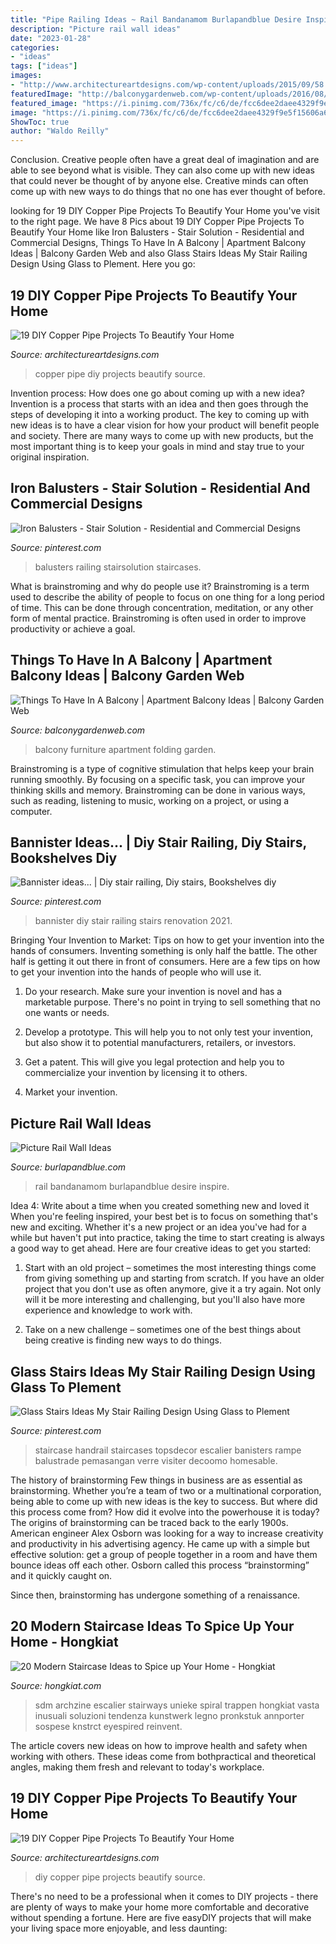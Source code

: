 ```yaml
---
title: "Pipe Railing Ideas ~ Rail Bandanamom Burlapandblue Desire Inspire"
description: "Picture rail wall ideas"
date: "2023-01-28"
categories:
- "ideas"
tags: ["ideas"]
images:
- "http://www.architectureartdesigns.com/wp-content/uploads/2015/09/58.jpg"
featuredImage: "http://balconygardenweb.com/wp-content/uploads/2016/08/Folding-furniture-3.jpg"
featured_image: "https://i.pinimg.com/736x/fc/c6/de/fcc6dee2daee4329f9e5f15606a6a335--bannister-ideas-diy-stair-railing-ideas.jpg"
image: "https://i.pinimg.com/736x/fc/c6/de/fcc6dee2daee4329f9e5f15606a6a335--bannister-ideas-diy-stair-railing-ideas.jpg"
ShowToc: true
author: "Waldo Reilly"
---
```



Conclusion.
Creative people often have a great deal of imagination and are able to see beyond what is visible. They can also come up with new ideas that could never be thought of by anyone else. Creative minds can often come up with new ways to do things that no one has ever thought of before.

	

		
looking for 19 DIY Copper Pipe Projects To Beautify Your Home you've visit to the right page. We have 8 Pics about 19 DIY Copper Pipe Projects To Beautify Your Home like Iron Balusters - Stair Solution - Residential and Commercial Designs, Things To Have In A Balcony | Apartment Balcony Ideas | Balcony Garden Web and also Glass Stairs Ideas My Stair Railing Design Using Glass to Plement. Here you go:
		
    
## 19 DIY Copper Pipe Projects To Beautify Your Home

<img loading=lazy src="http://www.architectureartdesigns.com/wp-content/uploads/2015/09/58.jpg" onerror="this.onerror=null;this.src='https://tse2.mm.bing.net/th?id=OIP.pbt76qkgkFtO5koz8fHgFwHaK5&amp;pid=15.1';" alt="19 DIY Copper Pipe Projects To Beautify Your Home">

_Source: architectureartdesigns.com_

>copper pipe diy projects beautify source. 

	

Invention process: How does one go about coming up with a new idea?
Invention is a process that starts with an idea and then goes through the steps of developing it into a working product. The key to coming up with new ideas is to have a clear vision for how your product will benefit people and society. There are many ways to come up with new products, but the most important thing is to keep your goals in mind and stay true to your original inspiration.

    
## Iron Balusters - Stair Solution - Residential And Commercial Designs

<img loading=lazy src="https://i.pinimg.com/736x/1f/f4/4c/1ff44caa70230865b7a09f4cb94ba057.jpg" onerror="this.onerror=null;this.src='https://tse1.mm.bing.net/th?id=OIP.6mrsfw__yc5AWXMssa7jXwHaJ3&amp;pid=15.1';" alt="Iron Balusters - Stair Solution - Residential and Commercial Designs">

_Source: pinterest.com_

>balusters railing stairsolution staircases. 

	

What is brainstroming and why do people use it?
Brainstroming is a term used to describe the ability of people to focus on one thing for a long period of time. This can be done through concentration, meditation, or any other form of mental practice. Brainstroming is often used in order to improve productivity or achieve a goal.

    
## Things To Have In A Balcony | Apartment Balcony Ideas | Balcony Garden Web

<img loading=lazy src="http://balconygardenweb.com/wp-content/uploads/2016/08/Folding-furniture-3.jpg" onerror="this.onerror=null;this.src='https://tse2.mm.bing.net/th?id=OIP.xWY6DzV2RscmK0WRPl7YtwHaJ4&amp;pid=15.1';" alt="Things To Have In A Balcony | Apartment Balcony Ideas | Balcony Garden Web">

_Source: balconygardenweb.com_

>balcony furniture apartment folding garden. 

	

Brainstroming is a type of cognitive stimulation that helps keep your brain running smoothly. By focusing on a specific task, you can improve your thinking skills and memory. Brainstroming can be done in various ways, such as reading, listening to music, working on a project, or using a computer.

    
## Bannister Ideas... | Diy Stair Railing, Diy Stairs, Bookshelves Diy

<img loading=lazy src="https://i.pinimg.com/736x/fc/c6/de/fcc6dee2daee4329f9e5f15606a6a335--bannister-ideas-diy-stair-railing-ideas.jpg" onerror="this.onerror=null;this.src='https://tse2.mm.bing.net/th?id=OIP.nYdoP-Q40aaNrNs8K3qHkgHaLG&amp;pid=15.1';" alt="Bannister ideas... | Diy stair railing, Diy stairs, Bookshelves diy">

_Source: pinterest.com_

>bannister diy stair railing stairs renovation 2021. 

	

Bringing Your Invention to Market: Tips on how to get your invention into the hands of consumers.
Inventing something is only half the battle. The other half is getting it out there in front of consumers. Here are a few tips on how to get your invention into the hands of people who will use it.
1. Do your research. Make sure your invention is novel and has a marketable purpose. There's no point in trying to sell something that no one wants or needs.

2. Develop a prototype. This will help you to not only test your invention, but also show it to potential manufacturers, retailers, or investors.

3. Get a patent. This will give you legal protection and help you to commercialize your invention by licensing it to others.

4. Market your invention.

    
## Picture Rail Wall Ideas

<img loading=lazy src="https://www.burlapandblue.com/wp-content/uploads/2015/12/IOT1112_hmtrupp10.jpg" onerror="this.onerror=null;this.src='https://tse1.mm.bing.net/th?id=OIP.8hwDR1XlE7p0tJUoL7kGZgHaLH&amp;pid=15.1';" alt="Picture Rail Wall Ideas">

_Source: burlapandblue.com_

>rail bandanamom burlapandblue desire inspire. 

	

Idea 4: Write about a time when you created something new and loved it
When you're feeling inspired, your best bet is to focus on something that's new and exciting. Whether it's a new project or an idea you've had for a while but haven't put into practice, taking the time to start creating is always a good way to get ahead. Here are four creative ideas to get you started: 
1. Start with an old project – sometimes the most interesting things come from giving something up and starting from scratch. If you have an older project that you don't use as often anymore, give it a try again. Not only will it be more interesting and challenging, but you'll also have more experience and knowledge to work with.

2. Take on a new challenge – sometimes one of the best things about being creative is finding new ways to do things.

    
## Glass Stairs Ideas My Stair Railing Design Using Glass To Plement

<img loading=lazy src="https://i.pinimg.com/736x/6a/09/ff/6a09ff54f2845c30dbca639324015112.jpg" onerror="this.onerror=null;this.src='https://tse4.mm.bing.net/th?id=OIP.3CYVU5iEOQYMVFz8J7qZSQHaLH&amp;pid=15.1';" alt="Glass Stairs Ideas My Stair Railing Design Using Glass to Plement">

_Source: pinterest.com_

>staircase handrail staircases topsdecor escalier banisters rampe balustrade pemasangan verre visiter decoomo homesable. 

	

The history of brainstorming
Few things in business are as essential as brainstorming. Whether you’re a team of two or a multinational corporation, being able to come up with new ideas is the key to success. But where did this process come from? How did it evolve into the powerhouse it is today?
The origins of brainstorming can be traced back to the early 1900s. American engineer Alex Osborn was looking for a way to increase creativity and productivity in his advertising agency. He came up with a simple but effective solution: get a group of people together in a room and have them bounce ideas off each other. Osborn called this process “brainstorming” and it quickly caught on.

Since then, brainstorming has undergone something of a renaissance.

    
## 20 Modern Staircase Ideas To Spice Up Your Home - Hongkiat

<img loading=lazy src="https://assets.hongkiat.com/uploads/modern-staircase-designs/apartment-in-mumbai-1.jpg" onerror="this.onerror=null;this.src='https://tse1.mm.bing.net/th?id=OIP.i47eWKqRpoiT9cML_53ahgHaKq&amp;pid=15.1';" alt="20 Modern Staircase Ideas to Spice up Your Home - Hongkiat">

_Source: hongkiat.com_

>sdm archzine escalier stairways unieke spiral trappen hongkiat vasta inusuali soluzioni tendenza kunstwerk legno pronkstuk annporter sospese knstrct eyespired reinvent. 

	

The article covers new ideas on how to improve health and safety when working with others. These ideas come from bothpractical and theoretical angles, making them fresh and relevant to today's workplace.

    
## 19 DIY Copper Pipe Projects To Beautify Your Home

<img loading=lazy src="https://www.architectureartdesigns.com/wp-content/uploads/2015/09/68-630x944.jpg" onerror="this.onerror=null;this.src='https://tse4.mm.bing.net/th?id=OIP.MfHu9YaH0cuBVG-QrlDB4gHaLG&amp;pid=15.1';" alt="19 DIY Copper Pipe Projects To Beautify Your Home">

_Source: architectureartdesigns.com_

>diy copper pipe projects beautify source. 

	

There's no need to be a professional when it comes to DIY projects - there are plenty of ways to make your home more comfortable and decorative without spending a fortune. Here are five easyDIY projects that will make your living space more enjoyable, and less daunting: 

